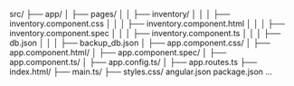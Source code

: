 src/
├── app/
│   ├── pages/
│   │   ├── inventory/
│   │   │   ├── inventory.component.css
│   │   │   ├── inventory.component.html
│   │   │   ├── inventory.component.spec
│   │   │   ├── inventory.component.ts
│   │   │   ├── db.json
│   │   │   ├── backup_db.json
│   ├── app.component.css/
│   ├── app.component.html/
│   ├── app.component.spec/
│   ├── app.component.ts/
│   ├── app.config.ts/
│   ├── app.routes.ts
├── index.html/
├── main.ts/
├── styles.css/
angular.json
package.json
...

